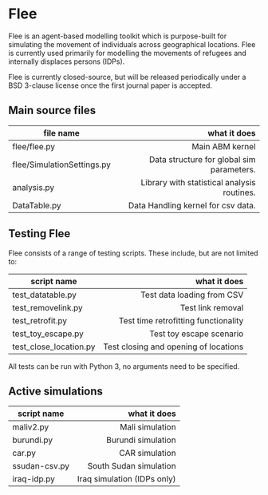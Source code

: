 # Flee

Flee is an agent-based modelling toolkit which is purpose-built for simulating the movement of individuals across geographical locations. Flee is currently used primarily for modelling the movements of refugees and internally displaces persons (IDPs).

Flee is currently closed-source, but will be released periodically under a BSD 3-clause license once the first journal paper is accepted.

## Main source files

| file name                  | what it does                                |
| -------------------------- | -------------------------------------------:| 
| flee/flee.py               | Main ABM kernel                             |
| flee/SimulationSettings.py | Data structure for global sim parameters.   |
| analysis.py                | Library with statistical analysis routines. |
| DataTable.py               | Data Handling kernel for csv data.          |


## Testing Flee

Flee consists of a range of testing scripts. These include, but are not limited to:

| script name          | what it does                         |
| -------------------- | ------------------------------------:| 
| test\_datatable.py   | Test data loading from CSV           |
| test\_removelink.py  | Test link removal                    |
| test\_retrofit.py    | Test time retrofitting functionality |
| test\_toy\_escape.py | Test toy escape scenario             |
| test\_close\_location.py | Test closing and opening of locations  |

All tests can be run with Python 3, no arguments need to be specified.

## Active simulations


| script name         | what it does                         |
| ------------------- | ------------------------------------:| 
| maliv2.py           | Mali simulation                      |
| burundi.py          | Burundi simulation                   |
| car.py              | CAR simulation                       |
| ssudan-csv.py       | South Sudan simulation               |
| iraq-idp.py         | Iraq simulation (IDPs only)          |


